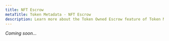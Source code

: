 ```yaml
---
title: NFT Escrow
metaTitle: Token Metadata - NFT Escrow
description: Learn more about the Token Owned Escrow feature of Token Metadata
---
```


_Coming soon..._

